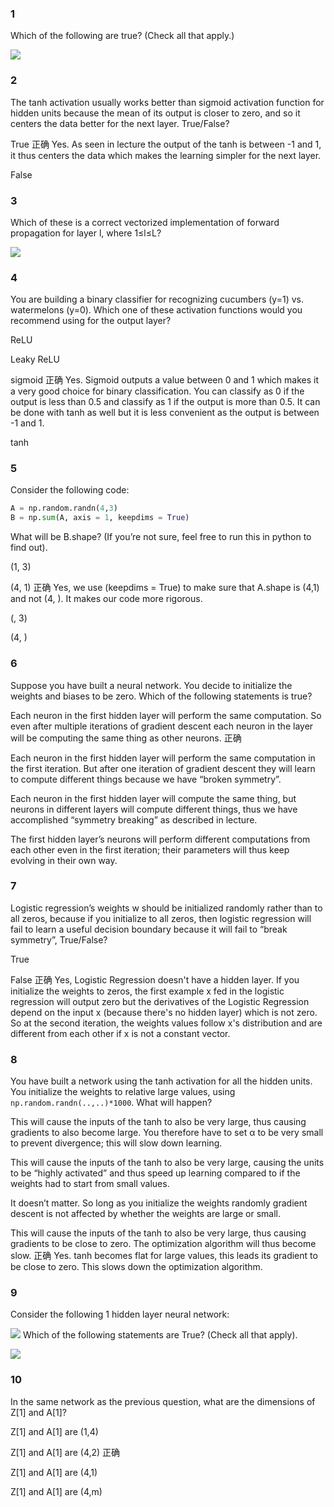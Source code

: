 ### 1
Which of the following are true? (Check all that apply.)

![](https://ws2.sinaimg.cn/large/006tNc79ly1fll59dj6mtj30dw0is0tw.jpg)

### 2

The tanh activation usually works better than sigmoid activation function for hidden units because the mean of its output is closer to zero, and so it centers the data better for the next layer. True/False?

True
正确
Yes. As seen in lecture the output of the tanh is between -1 and 1, it thus centers the data which makes the learning simpler for the next layer.

False

### 3

Which of these is a correct vectorized implementation of forward propagation for layer l, where 1≤l≤L?

![](https://ws1.sinaimg.cn/large/006tNc79ly1fll53znutmj30h20a3t91.jpg)

### 4

You are building a binary classifier for recognizing cucumbers (y=1) vs. watermelons (y=0). Which one of these activation functions would you recommend using for the output layer?

ReLU

Leaky ReLU

sigmoid
正确
Yes. Sigmoid outputs a value between 0 and 1 which makes it a very good choice for binary classification. You can classify as 0 if the output is less than 0.5 and classify as 1 if the output is more than 0.5. It can be done with tanh as well but it is less convenient as the output is between -1 and 1.

tanh

### 5

Consider the following code:
```python
A = np.random.randn(4,3)
B = np.sum(A, axis = 1, keepdims = True)
```
What will be B.shape? (If you’re not sure, feel free to run this in python to find out).


(1, 3)

(4, 1)
正确
Yes, we use (keepdims = True) to make sure that A.shape is (4,1) and not (4, ). It makes our code more rigorous.

(, 3)

(4, )

### 6

Suppose you have built a neural network. You decide to initialize the weights and biases to be zero. Which of the following statements is true?


Each neuron in the first hidden layer will perform the same computation. So even after multiple iterations of gradient descent each neuron in the layer will be computing the same thing as other neurons.
正确

Each neuron in the first hidden layer will perform the same computation in the first iteration. But after one iteration of gradient descent they will learn to compute different things because we have “broken symmetry”.

Each neuron in the first hidden layer will compute the same thing, but neurons in different layers will compute different things, thus we have accomplished “symmetry breaking” as described in lecture.

The first hidden layer’s neurons will perform different computations from each other even in the first iteration; their parameters will thus keep evolving in their own way.

### 7

Logistic regression’s weights w should be initialized randomly rather than to all zeros, because if you initialize to all zeros, then logistic regression will fail to learn a useful decision boundary because it will fail to “break symmetry”, True/False?

True

False
正确
Yes, Logistic Regression doesn't have a hidden layer. If you initialize the weights to zeros, the first example x fed in the logistic regression will output zero but the derivatives of the Logistic Regression depend on the input x (because there's no hidden layer) which is not zero. So at the second iteration, the weights values follow x's distribution and are different from each other if x is not a constant vector.

### 8

You have built a network using the tanh activation for all the hidden units. You initialize the weights to relative large values, using `np.random.randn(..,..)*1000`. What will happen?

This will cause the inputs of the tanh to also be very large, thus causing gradients to also become large. You therefore have to set α to be very small to prevent divergence; this will slow down learning.

This will cause the inputs of the tanh to also be very large, causing the units to be “highly activated” and thus speed up learning compared to if the weights had to start from small values.

It doesn’t matter. So long as you initialize the weights randomly gradient descent is not affected by whether the weights are large or small.

This will cause the inputs of the tanh to also be very large, thus causing gradients to be close to zero. The optimization algorithm will thus become slow.
正确
Yes. tanh becomes flat for large values, this leads its gradient to be close to zero. This slows down the optimization algorithm.

### 9

Consider the following 1 hidden layer neural network:

![](https://ws2.sinaimg.cn/large/006tNc79ly1fll5625xjzj308c0690ss.jpg)
Which of the following statements are True? (Check all that apply).

![](https://ws3.sinaimg.cn/large/006tNc79ly1fll59y0r81j30dy0kfgmf.jpg)

### 10

In the same network as the previous question, what are the dimensions of Z[1] and A[1]?

Z[1] and A[1] are (1,4)

Z[1] and A[1] are (4,2)
正确

Z[1] and A[1] are (4,1)

Z[1] and A[1] are (4,m)

